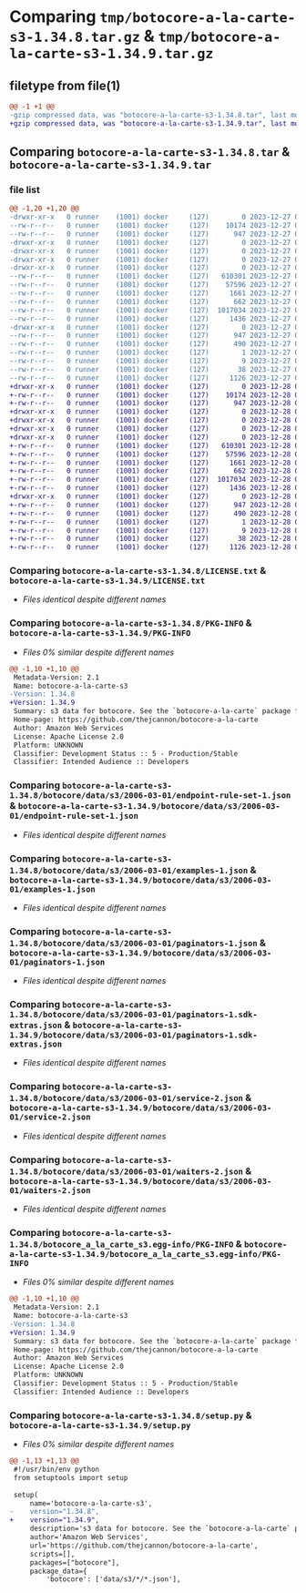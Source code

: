 # Comparing `tmp/botocore-a-la-carte-s3-1.34.8.tar.gz` & `tmp/botocore-a-la-carte-s3-1.34.9.tar.gz`

## filetype from file(1)

```diff
@@ -1 +1 @@
-gzip compressed data, was "botocore-a-la-carte-s3-1.34.8.tar", last modified: Wed Dec 27 01:07:01 2023, max compression
+gzip compressed data, was "botocore-a-la-carte-s3-1.34.9.tar", last modified: Thu Dec 28 01:07:03 2023, max compression
```

## Comparing `botocore-a-la-carte-s3-1.34.8.tar` & `botocore-a-la-carte-s3-1.34.9.tar`

### file list

```diff
@@ -1,20 +1,20 @@
-drwxr-xr-x   0 runner    (1001) docker     (127)        0 2023-12-27 01:07:01.727358 botocore-a-la-carte-s3-1.34.8/
--rw-r--r--   0 runner    (1001) docker     (127)    10174 2023-12-27 01:07:01.000000 botocore-a-la-carte-s3-1.34.8/LICENSE.txt
--rw-r--r--   0 runner    (1001) docker     (127)      947 2023-12-27 01:07:01.727358 botocore-a-la-carte-s3-1.34.8/PKG-INFO
-drwxr-xr-x   0 runner    (1001) docker     (127)        0 2023-12-27 01:07:01.723358 botocore-a-la-carte-s3-1.34.8/botocore/
-drwxr-xr-x   0 runner    (1001) docker     (127)        0 2023-12-27 01:07:01.723358 botocore-a-la-carte-s3-1.34.8/botocore/data/
-drwxr-xr-x   0 runner    (1001) docker     (127)        0 2023-12-27 01:07:01.723358 botocore-a-la-carte-s3-1.34.8/botocore/data/s3/
-drwxr-xr-x   0 runner    (1001) docker     (127)        0 2023-12-27 01:07:01.727358 botocore-a-la-carte-s3-1.34.8/botocore/data/s3/2006-03-01/
--rw-r--r--   0 runner    (1001) docker     (127)   610301 2023-12-27 01:06:29.000000 botocore-a-la-carte-s3-1.34.8/botocore/data/s3/2006-03-01/endpoint-rule-set-1.json
--rw-r--r--   0 runner    (1001) docker     (127)    57596 2023-12-27 01:06:29.000000 botocore-a-la-carte-s3-1.34.8/botocore/data/s3/2006-03-01/examples-1.json
--rw-r--r--   0 runner    (1001) docker     (127)     1661 2023-12-27 01:06:29.000000 botocore-a-la-carte-s3-1.34.8/botocore/data/s3/2006-03-01/paginators-1.json
--rw-r--r--   0 runner    (1001) docker     (127)      662 2023-12-27 01:06:29.000000 botocore-a-la-carte-s3-1.34.8/botocore/data/s3/2006-03-01/paginators-1.sdk-extras.json
--rw-r--r--   0 runner    (1001) docker     (127)  1017034 2023-12-27 01:06:29.000000 botocore-a-la-carte-s3-1.34.8/botocore/data/s3/2006-03-01/service-2.json
--rw-r--r--   0 runner    (1001) docker     (127)     1436 2023-12-27 01:06:29.000000 botocore-a-la-carte-s3-1.34.8/botocore/data/s3/2006-03-01/waiters-2.json
-drwxr-xr-x   0 runner    (1001) docker     (127)        0 2023-12-27 01:07:01.727358 botocore-a-la-carte-s3-1.34.8/botocore_a_la_carte_s3.egg-info/
--rw-r--r--   0 runner    (1001) docker     (127)      947 2023-12-27 01:07:01.000000 botocore-a-la-carte-s3-1.34.8/botocore_a_la_carte_s3.egg-info/PKG-INFO
--rw-r--r--   0 runner    (1001) docker     (127)      490 2023-12-27 01:07:01.000000 botocore-a-la-carte-s3-1.34.8/botocore_a_la_carte_s3.egg-info/SOURCES.txt
--rw-r--r--   0 runner    (1001) docker     (127)        1 2023-12-27 01:07:01.000000 botocore-a-la-carte-s3-1.34.8/botocore_a_la_carte_s3.egg-info/dependency_links.txt
--rw-r--r--   0 runner    (1001) docker     (127)        9 2023-12-27 01:07:01.000000 botocore-a-la-carte-s3-1.34.8/botocore_a_la_carte_s3.egg-info/top_level.txt
--rw-r--r--   0 runner    (1001) docker     (127)       38 2023-12-27 01:07:01.727358 botocore-a-la-carte-s3-1.34.8/setup.cfg
--rw-r--r--   0 runner    (1001) docker     (127)     1126 2023-12-27 01:07:01.000000 botocore-a-la-carte-s3-1.34.8/setup.py
+drwxr-xr-x   0 runner    (1001) docker     (127)        0 2023-12-28 01:07:03.338449 botocore-a-la-carte-s3-1.34.9/
+-rw-r--r--   0 runner    (1001) docker     (127)    10174 2023-12-28 01:07:03.000000 botocore-a-la-carte-s3-1.34.9/LICENSE.txt
+-rw-r--r--   0 runner    (1001) docker     (127)      947 2023-12-28 01:07:03.338449 botocore-a-la-carte-s3-1.34.9/PKG-INFO
+drwxr-xr-x   0 runner    (1001) docker     (127)        0 2023-12-28 01:07:03.330449 botocore-a-la-carte-s3-1.34.9/botocore/
+drwxr-xr-x   0 runner    (1001) docker     (127)        0 2023-12-28 01:07:03.330449 botocore-a-la-carte-s3-1.34.9/botocore/data/
+drwxr-xr-x   0 runner    (1001) docker     (127)        0 2023-12-28 01:07:03.330449 botocore-a-la-carte-s3-1.34.9/botocore/data/s3/
+drwxr-xr-x   0 runner    (1001) docker     (127)        0 2023-12-28 01:07:03.334449 botocore-a-la-carte-s3-1.34.9/botocore/data/s3/2006-03-01/
+-rw-r--r--   0 runner    (1001) docker     (127)   610301 2023-12-28 01:06:26.000000 botocore-a-la-carte-s3-1.34.9/botocore/data/s3/2006-03-01/endpoint-rule-set-1.json
+-rw-r--r--   0 runner    (1001) docker     (127)    57596 2023-12-28 01:06:26.000000 botocore-a-la-carte-s3-1.34.9/botocore/data/s3/2006-03-01/examples-1.json
+-rw-r--r--   0 runner    (1001) docker     (127)     1661 2023-12-28 01:06:26.000000 botocore-a-la-carte-s3-1.34.9/botocore/data/s3/2006-03-01/paginators-1.json
+-rw-r--r--   0 runner    (1001) docker     (127)      662 2023-12-28 01:06:26.000000 botocore-a-la-carte-s3-1.34.9/botocore/data/s3/2006-03-01/paginators-1.sdk-extras.json
+-rw-r--r--   0 runner    (1001) docker     (127)  1017034 2023-12-28 01:06:26.000000 botocore-a-la-carte-s3-1.34.9/botocore/data/s3/2006-03-01/service-2.json
+-rw-r--r--   0 runner    (1001) docker     (127)     1436 2023-12-28 01:06:26.000000 botocore-a-la-carte-s3-1.34.9/botocore/data/s3/2006-03-01/waiters-2.json
+drwxr-xr-x   0 runner    (1001) docker     (127)        0 2023-12-28 01:07:03.334449 botocore-a-la-carte-s3-1.34.9/botocore_a_la_carte_s3.egg-info/
+-rw-r--r--   0 runner    (1001) docker     (127)      947 2023-12-28 01:07:03.000000 botocore-a-la-carte-s3-1.34.9/botocore_a_la_carte_s3.egg-info/PKG-INFO
+-rw-r--r--   0 runner    (1001) docker     (127)      490 2023-12-28 01:07:03.000000 botocore-a-la-carte-s3-1.34.9/botocore_a_la_carte_s3.egg-info/SOURCES.txt
+-rw-r--r--   0 runner    (1001) docker     (127)        1 2023-12-28 01:07:03.000000 botocore-a-la-carte-s3-1.34.9/botocore_a_la_carte_s3.egg-info/dependency_links.txt
+-rw-r--r--   0 runner    (1001) docker     (127)        9 2023-12-28 01:07:03.000000 botocore-a-la-carte-s3-1.34.9/botocore_a_la_carte_s3.egg-info/top_level.txt
+-rw-r--r--   0 runner    (1001) docker     (127)       38 2023-12-28 01:07:03.338449 botocore-a-la-carte-s3-1.34.9/setup.cfg
+-rw-r--r--   0 runner    (1001) docker     (127)     1126 2023-12-28 01:07:03.000000 botocore-a-la-carte-s3-1.34.9/setup.py
```

### Comparing `botocore-a-la-carte-s3-1.34.8/LICENSE.txt` & `botocore-a-la-carte-s3-1.34.9/LICENSE.txt`

 * *Files identical despite different names*

### Comparing `botocore-a-la-carte-s3-1.34.8/PKG-INFO` & `botocore-a-la-carte-s3-1.34.9/PKG-INFO`

 * *Files 0% similar despite different names*

```diff
@@ -1,10 +1,10 @@
 Metadata-Version: 2.1
 Name: botocore-a-la-carte-s3
-Version: 1.34.8
+Version: 1.34.9
 Summary: s3 data for botocore. See the `botocore-a-la-carte` package for more info.
 Home-page: https://github.com/thejcannon/botocore-a-la-carte
 Author: Amazon Web Services
 License: Apache License 2.0
 Platform: UNKNOWN
 Classifier: Development Status :: 5 - Production/Stable
 Classifier: Intended Audience :: Developers
```

### Comparing `botocore-a-la-carte-s3-1.34.8/botocore/data/s3/2006-03-01/endpoint-rule-set-1.json` & `botocore-a-la-carte-s3-1.34.9/botocore/data/s3/2006-03-01/endpoint-rule-set-1.json`

 * *Files identical despite different names*

### Comparing `botocore-a-la-carte-s3-1.34.8/botocore/data/s3/2006-03-01/examples-1.json` & `botocore-a-la-carte-s3-1.34.9/botocore/data/s3/2006-03-01/examples-1.json`

 * *Files identical despite different names*

### Comparing `botocore-a-la-carte-s3-1.34.8/botocore/data/s3/2006-03-01/paginators-1.json` & `botocore-a-la-carte-s3-1.34.9/botocore/data/s3/2006-03-01/paginators-1.json`

 * *Files identical despite different names*

### Comparing `botocore-a-la-carte-s3-1.34.8/botocore/data/s3/2006-03-01/paginators-1.sdk-extras.json` & `botocore-a-la-carte-s3-1.34.9/botocore/data/s3/2006-03-01/paginators-1.sdk-extras.json`

 * *Files identical despite different names*

### Comparing `botocore-a-la-carte-s3-1.34.8/botocore/data/s3/2006-03-01/service-2.json` & `botocore-a-la-carte-s3-1.34.9/botocore/data/s3/2006-03-01/service-2.json`

 * *Files identical despite different names*

### Comparing `botocore-a-la-carte-s3-1.34.8/botocore/data/s3/2006-03-01/waiters-2.json` & `botocore-a-la-carte-s3-1.34.9/botocore/data/s3/2006-03-01/waiters-2.json`

 * *Files identical despite different names*

### Comparing `botocore-a-la-carte-s3-1.34.8/botocore_a_la_carte_s3.egg-info/PKG-INFO` & `botocore-a-la-carte-s3-1.34.9/botocore_a_la_carte_s3.egg-info/PKG-INFO`

 * *Files 0% similar despite different names*

```diff
@@ -1,10 +1,10 @@
 Metadata-Version: 2.1
 Name: botocore-a-la-carte-s3
-Version: 1.34.8
+Version: 1.34.9
 Summary: s3 data for botocore. See the `botocore-a-la-carte` package for more info.
 Home-page: https://github.com/thejcannon/botocore-a-la-carte
 Author: Amazon Web Services
 License: Apache License 2.0
 Platform: UNKNOWN
 Classifier: Development Status :: 5 - Production/Stable
 Classifier: Intended Audience :: Developers
```

### Comparing `botocore-a-la-carte-s3-1.34.8/setup.py` & `botocore-a-la-carte-s3-1.34.9/setup.py`

 * *Files 0% similar despite different names*

```diff
@@ -1,13 +1,13 @@
 #!/usr/bin/env python
 from setuptools import setup
 
 setup(
     name='botocore-a-la-carte-s3',
-    version="1.34.8",
+    version="1.34.9",
     description='s3 data for botocore. See the `botocore-a-la-carte` package for more info.',
     author='Amazon Web Services',
     url='https://github.com/thejcannon/botocore-a-la-carte',
     scripts=[],
     packages=["botocore"],
     package_data={
         'botocore': ['data/s3/*/*.json'],
```

